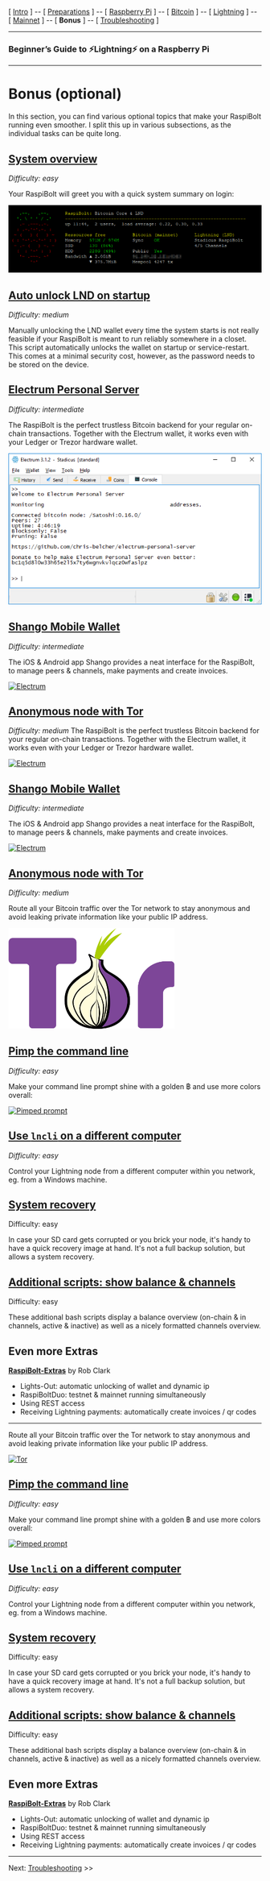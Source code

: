 [ [Intro](README.md) ] -- [ [Preparations](raspibolt_10_preparations.md) ] -- [ [Raspberry Pi](raspibolt_20_pi.md) ] -- [ [Bitcoin](raspibolt_30_bitcoin.md) ] -- [ [Lightning](raspibolt_40_lnd.md) ] -- [ [Mainnet](raspibolt_50_mainnet.md) ] -- [ **Bonus** ] -- [ [Troubleshooting](raspibolt_70_troubleshooting.md) ]

------

### Beginner’s Guide to ️⚡Lightning️⚡ on a Raspberry Pi

------

# Bonus (optional)

In this section, you can find various optional topics that make your RaspiBolt running even smoother. I split this up in various subsections, as the individual tasks can be quite long.

## [**System overview**](https://github.com/Stadicus/guides/blob/master/raspibolt/raspibolt_61_system-overview.md)

*Difficulty: easy*

Your RaspiBolt will greet you with a quick system summary on login:

[![MotD system overview](https://github.com/Stadicus/guides/blob/master/raspibolt/images/60_status_overview.png)](https://github.com/Stadicus/guides/blob/master/raspibolt/raspibolt_61_system-overview.md)

## [Auto unlock LND on startup](https://github.com/Stadicus/guides/blob/master/raspibolt/raspibolt_6A_auto-unlock.md)

*Difficulty: medium*

Manually unlocking the LND wallet every time the system starts is not really feasible if your RaspiBolt is meant to run reliably somewhere in a closet. This script automatically unlocks the wallet on startup or service-restart. This comes at a minimal security cost, however, as the password needs to be stored on the device.

## [**Electrum Personal Server**](https://github.com/Stadicus/guides/blob/master/raspibolt/raspibolt_64_electrum.md)

*Difficulty: intermediate*

The RaspiBolt is the perfect trustless Bitcoin backend for your regular on-chain transactions. Together with the Electrum wallet, it works even with your Ledger or Trezor hardware wallet.

[![Electrum](https://github.com/Stadicus/guides/blob/master/raspibolt/images/60_eps_electrumwallet.png)](https://github.com/Stadicus/guides/blob/master/raspibolt/raspibolt_64_electrum.md)

## [**Shango Mobile Wallet**](https://github.com/Stadicus/guides/blob/master/raspibolt/raspibolt_68_shango.md)

*Difficulty: intermediate*

The iOS & Android app Shango provides a neat interface for the RaspiBolt, to manage peers & channels, make payments and create invoices.

[![Electrum](https://github.com/Stadicus/guides/blob/master/raspibolt/images/60_shango.png)](https://github.com/Stadicus/guides/blob/master/raspibolt/raspibolt_68_shango.md)

## [**Anonymous node with Tor**](https://github.com/Stadicus/guides/blob/master/raspibolt/raspibolt_69_tor.md)

*Difficulty: medium*
The RaspiBolt is the perfect trustless Bitcoin backend for your regular on-chain transactions. Together with the Electrum wallet, it works even with your Ledger or Trezor hardware wallet.

[![Electrum](60_eps_electrumwallet.png)](raspibolt_64_electrum.md)

## [**Shango Mobile Wallet**](https://github.com/Stadicus/guides/blob/master/raspibolt/raspibolt_68_shango.md)

*Difficulty: intermediate*

The iOS & Android app Shango provides a neat interface for the RaspiBolt, to manage peers & channels, make payments and create invoices.

[![Electrum](https://github.com/Stadicus/guides/blob/master/raspibolt/images/60_shango.png)](https://github.com/Stadicus/guides/blob/master/raspibolt/raspibolt_68_shango.md)

## [**Anonymous node with Tor**](https://github.com/Stadicus/guides/blob/master/raspibolt/raspibolt_69_tor.md)

*Difficulty: medium*

Route all your Bitcoin traffic over the Tor network to stay anonymous and avoid leaking private information like your public IP address.

[![Tor](https://github.com/Stadicus/guides/blob/master/raspibolt/images/69_tor.png)](https://github.com/Stadicus/guides/blob/master/raspibolt/raspibolt_69_tor.md)

## [**Pimp the command line**](https://github.com/Stadicus/guides/blob/master/raspibolt/raspibolt_62_commandline.md)

*Difficulty: easy*

Make your command line prompt shine with a golden ฿ and use more colors overall:

[![Pimped prompt](images/60_pimp_prompt_result.png)](raspibolt_62_commandline.md)

## [**Use `lncli` on a different computer**](raspibolt_66_remote_lncli.md)

*Difficulty: easy*

Control your Lightning node from a different computer within you network, eg. from a Windows machine.

## [**System recovery**](raspibolt_65_system-recovery.md)

Difficulty: easy

In case your SD card gets corrupted or you brick your node, it's handy to have a quick recovery image at hand. It's not a full backup solution, but allows a system recovery.

## [Additional scripts: show balance & channels](raspibolt_67_additional-scripts.md)

Difficulty: easy

These additional bash scripts display a balance overview (on-chain & in channels, active & inactive) as well as a nicely formatted channels overview.

## Even more Extras 

**[RaspiBolt-Extras](https://github.com/robclark56/RaspiBolt-Extras/blob/master/README.md)** by Rob Clark
* Lights-Out: automatic unlocking of wallet and dynamic ip
* RaspiBoltDuo: testnet & mainnet running simultaneously
* Using REST access
* Receiving Lightning payments: automatically create invoices / qr codes

------
Route all your Bitcoin traffic over the Tor network to stay anonymous and avoid leaking private information like your public IP address.

[![Tor](images/69_tor.png)](raspibolt_69_tor.md)

## [**Pimp the command line**](raspibolt_62_commandline.md)

*Difficulty: easy*

Make your command line prompt shine with a golden ฿ and use more colors overall:

[![Pimped prompt](images/60_pimp_prompt_result.png)](raspibolt_62_commandline.md)

## [**Use `lncli` on a different computer**](raspibolt_66_remote_lncli.md)

*Difficulty: easy*

Control your Lightning node from a different computer within you network, eg. from a Windows machine.

## [**System recovery**](raspibolt_65_system-recovery.md)

Difficulty: easy

In case your SD card gets corrupted or you brick your node, it's handy to have a quick recovery image at hand. It's not a full backup solution, but allows a system recovery.

## [Additional scripts: show balance & channels](raspibolt_67_additional-scripts.md)

Difficulty: easy

These additional bash scripts display a balance overview (on-chain & in channels, active & inactive) as well as a nicely formatted channels overview.

## Even more Extras 

**[RaspiBolt-Extras](https://github.com/robclark56/RaspiBolt-Extras/blob/master/README.md)** by Rob Clark
* Lights-Out: automatic unlocking of wallet and dynamic ip
* RaspiBoltDuo: testnet & mainnet running simultaneously
* Using REST access
* Receiving Lightning payments: automatically create invoices / qr codes

------

Next: [Troubleshooting](raspibolt_70_troubleshooting.md) >>
